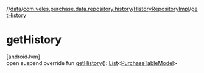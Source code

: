 //[data](../../../index.md)/[com.veles.purchase.data.repository.history](../index.md)/[HistoryRepositoryImpl](index.md)/[getHistory](get-history.md)

# getHistory

[androidJvm]\
open suspend override fun [getHistory](get-history.md)(): [List](https://kotlinlang.org/api/latest/jvm/stdlib/kotlin.collections/-list/index.html)&lt;[PurchaseTableModel](../../../../domain/domain/com.veles.purchase.domain.model.purchase/-purchase-table-model/index.md)&gt;
